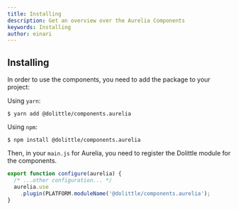 ```yaml
---
title: Installing
description: Get an overview over the Aurelia Components
keywords: Installing
author: einari
---
```

## Installing

In order to use the components, you need to add the package to your project:

Using `yarn`:

```shell
$ yarn add @dolittle/components.aurelia
```

Using `npm`:

```shell
$ npm install @dolittle/components.aurelia
```

Then, in your `main.js` for Aurelia, you need to register the Dolittle module for the
components.

```javascript
export function configure(aurelia) {
  /* ...other configuration... */
  aurelia.use
    .plugin(PLATFORM.moduleName('@dolittle/components.aurelia');
}
```
